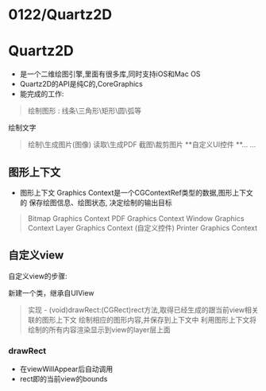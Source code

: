 # 0122/Quartz2D

# Quartz2D
* 是一个二维绘图引擎,里面有很多库,同时支持iOS和Mac OS
* Quartz2D的API是纯C的,CoreGraphics
* 能完成的工作:
> 绘制图形 : 线条\三角形\矩形\圆\弧等
> 绘制文字
> 绘制\生成图片(图像)
> 读取\生成PDF
> 截图\裁剪图片
> **自定义UI控件**… …

## 图形上下文
* 图形上下文 Graphics Context是一个CGContextRef类型的数据,图形上下文的保存绘图信息、绘图状态,决定绘制的输出目标
> Bitmap Graphics Context
> PDF Graphics Context
> Window Graphics Context
> Layer Graphics Context(自定义控件)
> Printer Graphics Context

## 自定义view
自定义view的步骤: 
> 新建一个类，继承自UIView
> 实现 - (void)drawRect:(CGRect)rect方法,取得已经生成的跟当前view相关联的图形上下文
> 绘制相应的图形内容,并保存到上下文中
> 利用图形上下文将绘制的所有内容渲染显示到view的layer层上面

### drawRect
* 在viewWillAppear后自动调用
* rect即的当前view的bounds

